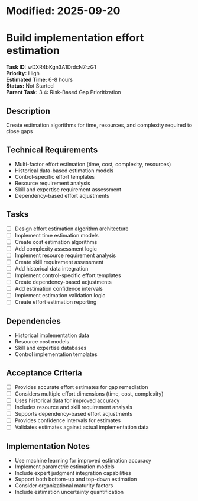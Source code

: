 # Modified: 2025-09-20

# Build implementation effort estimation

**Task ID:** wDXR4bKgn3A1DrdcN7rzG1  
**Priority:** High  
**Estimated Time:** 6-8 hours  
**Status:** Not Started  
**Parent Task:** 3.4: Risk-Based Gap Prioritization

## Description
Create estimation algorithms for time, resources, and complexity required to close gaps

## Technical Requirements
- Multi-factor effort estimation (time, cost, complexity, resources)
- Historical data-based estimation models
- Control-specific effort templates
- Resource requirement analysis
- Skill and expertise requirement assessment
- Dependency-based effort adjustments

## Tasks
- [ ] Design effort estimation algorithm architecture
- [ ] Implement time estimation models
- [ ] Create cost estimation algorithms
- [ ] Add complexity assessment logic
- [ ] Implement resource requirement analysis
- [ ] Create skill requirement assessment
- [ ] Add historical data integration
- [ ] Implement control-specific effort templates
- [ ] Create dependency-based adjustments
- [ ] Add estimation confidence intervals
- [ ] Implement estimation validation logic
- [ ] Create effort estimation reporting

## Dependencies
- Historical implementation data
- Resource cost models
- Skill and expertise databases
- Control implementation templates

## Acceptance Criteria
- [ ] Provides accurate effort estimates for gap remediation
- [ ] Considers multiple effort dimensions (time, cost, complexity)
- [ ] Uses historical data for improved accuracy
- [ ] Includes resource and skill requirement analysis
- [ ] Supports dependency-based effort adjustments
- [ ] Provides confidence intervals for estimates
- [ ] Validates estimates against actual implementation data

## Implementation Notes
- Use machine learning for improved estimation accuracy
- Implement parametric estimation models
- Include expert judgment integration capabilities
- Support both bottom-up and top-down estimation
- Consider organizational maturity factors
- Include estimation uncertainty quantification

